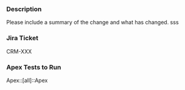 ### Description

Please include a summary of the change and what has changed. sss

### Jira Ticket

CRM-XXX

### Apex Tests to Run

Apex::[all]::Apex